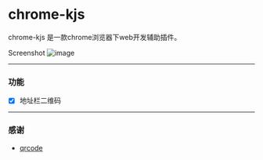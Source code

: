 # chrome-kjs

chrome-kjs 是一款chrome浏览器下web开发辅助插件。

Screenshot
![image](https://github.com/yzimhao/chrome-kjs/raw/master/pic.png)

---

### 功能

- [x] 地址栏二维码

---



### 感谢

- [qrcode](https://github.com/davidshimjs/qrcodejs)
